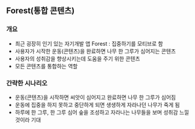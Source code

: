 ## Forest(통합 콘텐츠) 
 
 ### 개요 
* 최근 굉장히 인기 있는 자기개발 앱 Forest : 집중하기를 모티브로 함
* 사용자가 시작한 운동(콘텐츠)을 완료하면 나무 한 그루가 심어지는 콘텐츠
* 사용자의 성취감을 향상시키는데 도움을 주기 위한 콘텐츠
* 모든 콘텐츠를 통합하는 역할

### 간략한 시나리오
* 운동(콘텐츠)을 시작하면 씨앗이 심어지고 완료하면 나무 한 그루가 심어짐
* 운동에 집중을 하지 못하고 중단하게 되면 생생하게 자라나던 나무가 죽게 됨
* 하루에 한 그루, 한 그루 심어 숲을 조성하고 자라나는 나무들을 보며 성취감 느낄 것이라 기대

